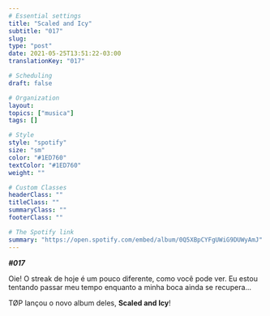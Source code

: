 ```yaml
---
# Essential settings
title: "Scaled and Icy"
subtitle: "017"
slug:
type: "post"
date: 2021-05-25T13:51:22-03:00
translationKey: "017"

# Scheduling
draft: false

# Organization
layout:
topics: ["musica"]
tags: []

# Style
style: "spotify"
size: "sm"
color: "#1ED760"
textColor: "#1ED760"
weight: ""

# Custom Classes
headerClass: ""
titleClass: ""
summaryClass: ""
footerClass: ""

# The Spotify link
summary: "https://open.spotify.com/embed/album/0Q5XBpCYFgUWiG9DUWyAmJ"
---
```


***#017***

Oie! O streak de hoje é um pouco diferente, como você pode ver. Eu estou tentando passar meu tempo enquanto a minha boca ainda se recupera...

TØP lançou o novo album deles, **Scaled and Icy**!